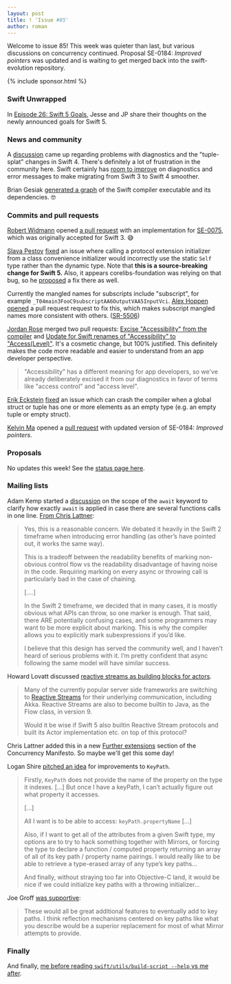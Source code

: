 ```yaml
---
layout: post
title: ! 'Issue #85'
author: roman
---
```


Welcome to issue 85! This week was quieter than last, but various discussions on concurrency continued. Proposal SE-0184: *Improved pointers* was updated and is waiting to get merged back into the swift-evolution repository.

<!--excerpt-->

{% include sponsor.html %}

### Swift Unwrapped

In [Episode 26: Swift 5 Goals](https://spec.fm/podcasts/swift-unwrapped/84324), Jesse and JP share their thoughts on the newly announced goals for Swift 5.

### News and community

A [discussion](https://twitter.com/NachoSoto/status/874336844757975040) came up regarding problems with diagnostics and the "tuple-splat" changes in Swift 4. There's definitely a lot of frustration in the community here. Swift certainly has [room to improve](https://bugs.swift.org/browse/SR-5198) on diagnostics and error messages to make migrating from Swift 3 to Swift 4 smoother.

Brian Gesiak [generated a graph](https://twitter.com/modocache/status/903091561457700865) of the Swift compiler executable and its dependencies. 🤓

### Commits and pull requests

[Robert Widmann](https://github.com/CodaFi) opened [a pull request](https://github.com/apple/swift/pull/11613) with an implementation for [SE-0075](https://github.com/apple/swift-evolution/blob/master/proposals/0075-import-test.md), which was originally accepted for Swift 3. 😅

[Slava Pestov](https://github.com/slavapestov) [fixed](https://github.com/apple/swift/pull/11637) an issue where calling a protocol extension initializer from a class convenience initializer would incorrectly use the static `Self` type rather than the dynamic type. Note that **this is a source-breaking change for Swift 5.** Also, it appears corelibs-foundation was relying on that bug, so he [proposed](https://github.com/apple/swift-corelibs-foundation/pull/1191) a fix there as well.

Currently the mangled names for subscripts include "subscript", for example `_T04main3FooC9subscriptAA6OutputVAA5InputVci`. [Alex Hoppen](https://github.com/ahoppen) [opened](https://github.com/apple/swift/pull/11283) a pull request request to fix this, which makes subscript mangled names more consistent with others. ([SR-5506](https://bugs.swift.org/browse/SR-5506))

[Jordan Rose](https://github.com/jrose-apple) merged two pull requests: [Excise "Accessibility" from the compiler](https://github.com/apple/swift/pull/11504#issuecomment-325472480) and [Update for Swift renames of "Accessibility" to "Access(Level)"](https://github.com/apple/swift-lldb/pull/250/files). It's a cosmetic change, but 100% justified. This definitely makes the code more readable and easier to understand from an app developer perspective.

> "Accessibility" has a different meaning for app developers, so we've already deliberately excised it from our diagnostics in favor of terms like "access control" and "access level".

[Erik Eckstein](https://github.com/eeckstein) [fixed](https://github.com/apple/swift/pull/11675) an issue which can crash the compiler when a global struct or tuple has one or more elements as an empty type (e.g. an empty tuple or empty struct).

[Kelvin Ma](https://github.com/kelvin13) opened a [pull request](https://github.com/apple/swift-evolution/pull/744) with updated version of SE-0184: *Improved pointers*.

### Proposals

No updates this week! See the [status page here](http://apple.github.io/swift-evolution/).

### Mailing lists

Adam Kemp started a [discussion](https://lists.swift.org/pipermail/swift-evolution/Week-of-Mon-20170828/039280.html) on the scope of the `await` keyword to clarify how exactly `await` is applied in case there are several functions calls in one line. [From Chris Lattner](https://lists.swift.org/pipermail/swift-evolution/Week-of-Mon-20170828/039306.html):

> Yes, this is a reasonable concern. We debated it heavily in the Swift 2 timeframe when introducing error handling (as other’s have pointed out, it works the same way).
>
> This is a tradeoff between the readability benefits of marking non-obvious control flow vs the readability disadvantage of having noise in the code. Requiring marking on every async or throwing call is particularly bad in the case of chaining.
>
> [....]
>
> In the Swift 2 timeframe, we decided that in many cases, it is mostly obvious what APIs can throw, so one marker is enough.  That said, there ARE potentially confusing cases, and some programmers may want to be more explicit about marking.  This is why the compiler allows you to explicitly mark subexpressions if you’d like.
>
> I believe that this design has served the community well, and I haven’t heard of serious problems with it. I’m pretty confident that async following the same model will have similar success.

Howard Lovatt discussed [reactive streams as building blocks for actors](https://lists.swift.org/pipermail/swift-evolution/Week-of-Mon-20170828/039296.html).

> Many of the currently popular server side frameworks are switching to [Reactive Streams](http://en.wikipedia.org/wiki/Reactive_Streams#Adoption) for their underlying communication, including Akka. Reactive Streams are also to become builtin to Java, as the Flow class, in version 9.
>
> Would it be wise if Swift 5 also builtin Reactive Stream protocols and built its Actor implementation etc. on top of this protocol?

Chris Lattner added this in a new [Further extensions](https://gist.github.com/lattner/31ed37682ef1576b16bca1432ea9f782#further-extensions) section of the Concurrency Manifesto. So maybe we'll get this some day!

Logan Shire [pitched an idea](https://lists.swift.org/pipermail/swift-evolution/Week-of-Mon-20170821/039186.html) for improvements to `KeyPath`.

> Firstly, `KeyPath` does not provide the name of the property on the type it indexes. [...] But once I have a keyPath, I can’t actually figure out what property it accesses.
>
> [...]
>
> All I want is to be able to access: `keyPath.propertyName` [...]
>
> Also, if I want to get all of the attributes from a given Swift type, my options are to try to hack
something together with Mirrors, or forcing the type to declare a function / computed property
returning an array of all of its key path / property name pairings. I would really like to be able to
retrieve a type-erased array of any type’s key paths...
>
>
> And finally, without straying too far into Objective-C land, it would be nice if we could initialize key paths with a throwing initializer...

Joe Groff [was supportive](https://lists.swift.org/pipermail/swift-evolution/Week-of-Mon-20170821/039231.html):

> These would all be great additional features to eventually add to key paths. I think reflection mechanisms centered on key paths like what you describe would be a superior replacement for most of what Mirror attempts to provide.

### Finally

And finally, [me before reading `swift/utils/build-script --help` vs me after](https://twitter.com/modocache/status/902618510966349829).
